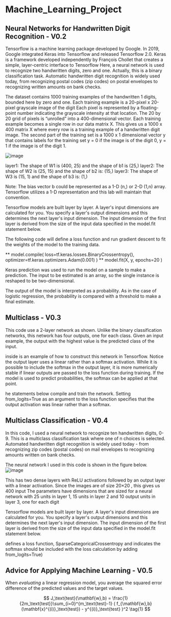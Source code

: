 # Machine_Learning_Project

## Neural Networks for Handwritten Digit Recognition - V0.2

Tensorflow is a machine learning package developed by Google. In 2019, Google integrated Keras into Tensorflow and released Tensorflow 2.0. Keras is a framework developed independently by François Chollet that creates a simple, layer-centric interface to Tensorflow
Here, a neural network is used to recognize two handwritten digits, zero and one. Actually, this is a binary classification task. Automatic handwritten digit recognition is widely used today, from recognizing postal codes (zip codes) on postal envelopes to recognizing written amounts on bank checks.

The dataset contains 1000 training examples of the handwritten 1 digits, bounded here by zero and one. Each training example is a 20-pixel x 20-pixel grayscale image of the digit
Each pixel is represented by a floating-point number indicating the grayscale intensity at that location.
The 20 by 20 grid of pixels is “unrolled” into a 400-dimensional vector.
Each training example becomes a single row in our data matrix X.
This gives us a 1000 x 400 matrix X where every row is a training example of a handwritten digit image.
The second part of the training set is a 1000 x 1 dimensional vector y that contains labels for the training set
y = 0 if the image is of the digit 0, y = 1 if the image is of the digit 1.

![image](https://user-images.githubusercontent.com/115104812/197747233-589ba34c-81db-4172-92f0-1f25b3789e7c.png)

layer1: The shape of W1 is (400, 25) and the shape of b1 is (25,)
layer2: The shape of W2 is (25, 15) and the shape of b2 is: (15,)
layer3: The shape of W3 is (15, 1) and the shape of b3 is: (1,)

Note: The bias vector b could be represented as a 1-D (n,) or 2-D (1,n) array. Tensorflow utilizes a 1-D representation and this lab will maintain that convention.

Tensorflow models are built layer by layer. A layer's input dimensions are calculated for you. You specify a layer's output dimensions and this determines the next layer's input dimension. The input dimension of the first layer is derived from the size of the input data specified in the model.fit statement below.


The following code will define a loss function and run gradient descent to fit the weights of the model to the training data.

** model.compile( loss=tf.keras.losses.BinaryCrossentropy(), optimizer=tf.keras.optimizers.Adam(0.001) )
** model.fit(X, y, epochs=20 )

Keras prediction was used to run the model on a sample to make a prediction. The input to be estimated is an array, so the single instance is reshaped to be two-dimensional.

The output of the model is interpreted as a probability. As in the case of logistic regression, the probability is compared with a threshold to make a final estimate.


## Multiclass - V0.3

This code use a 2-layer network as shown. Unlike the binary classification networks, this network has four outputs, one for each class. Given an input example, the output with the highest value is the predicted class of the input.

inside is an example of how to construct this network in Tensorflow. Notice the output layer uses a linear rather than a softmax activation. While it is possible to include the softmax in the output layer, it is more numerically stable if linear outputs are passed to the loss function during training. If the model is used to predict probabilities, the softmax can be applied at that point.

he statements below compile and train the network. Setting from_logits=True as an argument to the loss function specifies that the output activation was linear rather than a softmax.

## Multiclass Classification - V0.4

In this code, I used a neural network to recognize ten handwritten digits, 0-9. This is a multiclass classification task where one of n choices is selected. Automated handwritten digit recognition is widely used today - from recognizing zip codes (postal codes) on mail envelopes to recognizing amounts written on bank checks.

The neural network I used in this code is shown in the figure below.
![image](https://user-images.githubusercontent.com/115104812/198883700-5055a1cb-4c28-4266-a514-e42eadf5e0d8.png)

This has two dense layers with ReLU activations followed by an output layer with a linear activation.
Since the images are of size  20×20 , this gives us  400  input
The parameters have dimensions that are sized for a neural network with  25  units in layer 1,  15  units in layer 2 and  10  output units in layer 3, one for each digit

Tensorflow models are built layer by layer. A layer's input dimensions  are calculated for you. You specify a layer's output dimensions and this determines the next layer's input dimension. The input dimension of the first layer is derived from the size of the input data specified in the model.fit statement below.

defines a loss function, SparseCategoricalCrossentropy and indicates the softmax should be included with the loss calculation by adding from_logits=True)

## Advice for Applying Machine Learning - V0.5

When *evaluating* a linear regression model, you average the squared error difference of the predicted values and the target values.

$$ J_\text{test}(\mathbf{w},b) = 
            \frac{1}{2m_\text{test}}\sum_{i=0}^{m_\text{test}-1} ( f_{\mathbf{w},b}(\mathbf{x}^{(i)}_\text{test}) - y^{(i)}_\text{test} )^2 
            \tag{1}
$$

